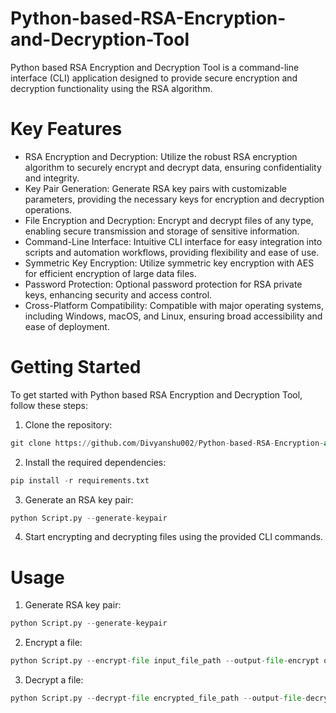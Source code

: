 # Python-based-RSA-Encryption-and-Decryption-Tool
Python based RSA Encryption and Decryption Tool is a command-line interface (CLI) application designed to provide secure encryption and decryption functionality using the RSA algorithm. 

# Key Features
* RSA Encryption and Decryption: Utilize the robust RSA encryption algorithm to securely encrypt and decrypt data, ensuring confidentiality and integrity.
* Key Pair Generation: Generate RSA key pairs with customizable parameters, providing the necessary keys for encryption and decryption operations.
* File Encryption and Decryption: Encrypt and decrypt files of any type, enabling secure transmission and storage of sensitive information.
* Command-Line Interface: Intuitive CLI interface for easy integration into scripts and automation workflows, providing flexibility and ease of use.
* Symmetric Key Encryption: Utilize symmetric key encryption with AES for efficient encryption of large data files.
* Password Protection: Optional password protection for RSA private keys, enhancing security and access control.
* Cross-Platform Compatibility: Compatible with major operating systems, including Windows, macOS, and Linux, ensuring broad accessibility and ease of deployment.

# Getting Started
To get started with Python based RSA Encryption and Decryption Tool, follow these steps:
1. Clone the repository:
```python
git clone https://github.com/Divyanshu002/Python-based-RSA-Encryption-and-Decryption-Tool.git
 ```
2. Install the required dependencies:
```python
pip install -r requirements.txt
 ```
3. Generate an RSA key pair:
```python
python Script.py --generate-keypair
 ```
4. Start encrypting and decrypting files using the provided CLI commands.

# Usage
1. Generate RSA key pair:
```python
python Script.py --generate-keypair
 ```
2. Encrypt a file:
```python
python Script.py --encrypt-file input_file_path --output-file-encrypt output_file_path
 ```
3. Decrypt a file:
```python
python Script.py --decrypt-file encrypted_file_path --output-file-decrypt output_file_path
 ```

